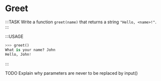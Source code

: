 # Greet

:::TASK
Write a function `greet(name)` that returns a string `"Hello, <name>!"`.
:::

:::USAGE

```python
>>> greet()
What is your name? John
Hello, John!
```

:::

TODO Explain why parameters are never to be replaced by input()
